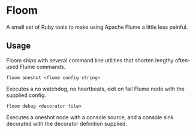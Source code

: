 # Floom

A small set of Ruby tools to make using Apache Flume a little less painful.

## Usage

Floom ships with several command line utilities that shorten lengthy often-used Flume commands.

`floom oneshot <flume config string>`

Executes a no watchdog, no heartbeats, exit on fail Flume node with the supplied config.

`floom debug <decorator file>`

Executes a oneshot node with a console source, and a console sink decorated with the decorator definition supplied.
